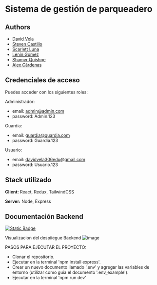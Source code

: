 
# Sistema de gestión de parqueadero

## Authors

- [David Vela](https://github.com/Davidvela-306)
- [Steven Castillo](https://github.com/StevenCast)
- [Scarlett Luna](https://github.com/Scarlett2010)
- [Lenín Gomez](https://github.com/lenintoto)
- [Shamyr Quishpe](https://github.com/ShamyrQuishpe/)
- [Alex Cárdenas](https://github.com/AleXCS003)

## Credenciales de acceso

Puedes acceder con los siguientes roles:

Administrador:

- email: admin@admin.com
- password: Admin.123
  
Guardia:
- email: guardia@guardia.com
- password: Guardia.123

Usuario:
- email: davidvela306edu@gmail.com
- password: Usuario.123

## Stack utilizado

**Client:** React, Redux, TailwindCSS

**Server:** Node, Express

## Documentación Backend

[![Static Badge](https://img.shields.io/badge/Backend%20Doc-green)
](https://final-project-parking.onrender.com/)


Visualizacion del despiiegue Backend
![image](https://github.com/user-attachments/assets/d0e50b6a-123c-4608-ad65-9eb4c8ab80a4)

PASOS PARA EJECUTAR EL PROYECTO:

- Clonar el repositorio.
- Ejecutar en la terminal 'npm install express'.
- Crear un nuevo documento llamado '.env' y agregar las variables de entorno (utilizar como guía el documento '.env_example').
- Ejecutar en la terminal 'npm run dev'
  
